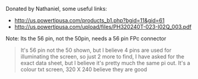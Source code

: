 Donated by Nathaniel, some useful links:

* http://us.powertipusa.com/products_b1.php?bgid=11&gid=61
* http://us.powertipusa.com/upload/files/PH320240T-023-I02Q_003.pdf

Note: Its the 56 pin, not the 50pin, needs a 56 pin FPc connector

> It's 56 pin not the 50 shown, but I believe 4 pins are used for illuminating the screen, so just 2 more to find, I have asked for the exact data sheet, but I believe it's pretty much the same pi out. It's a colour txt screen, 320 X 240 believe  they are good
